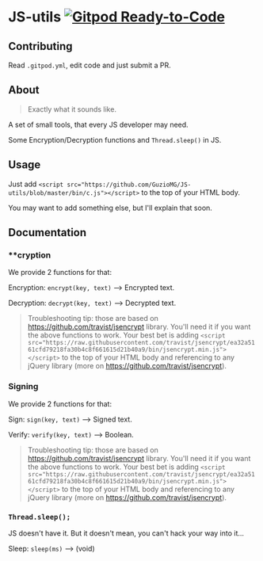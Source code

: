 # JS-utils [![Gitpod Ready-to-Code](https://img.shields.io/badge/Gitpod-Ready--to--Code-blue?logo=gitpod)](https://gitpod.io/#https://github.com/GuzioMG/JS-utils) 

## Contributing

Read `.gitpod.yml`, edit code and just submit a PR.

## About

> Exactly what it sounds like.

A set of small tools, that every JS developer may need.

Some Encryption/Decryption functions and `Thread.sleep()` in JS.

## Usage

Just add `<script src="https://github.com/GuzioMG/JS-utils/blob/master/bin/c.js"></script>` to the top of your HTML body.

You may want to add something else, but I'll explain that soon.

## Documentation

### **cryption

We provide 2 functions for that:

Encryption: `encrypt(key, text)`  --> Encrypted text.

Decryption: `decrypt(key, text)`  --> Decrypted text.

> Troubleshooting tip: those are based on https://github.com/travist/jsencrypt library. You'll need it if you want the above functions to work. Your best bet is adding `<script src="https://raw.githubusercontent.com/travist/jsencrypt/ea32a5161cfd79218fa30b4c8f661615d21b40a9/bin/jsencrypt.min.js"></script>` to the top of your HTML body and referencing to any jQuery library (more on https://github.com/travist/jsencrypt).

### Signing

We provide 2 functions for that:

Sign: `sign(key, text)`  --> Signed text.

Verify: `verify(key, text)`  --> Boolean.

> Troubleshooting tip: those are based on https://github.com/travist/jsencrypt library. You'll need it if you want the above functions to work. Your best bet is adding `<script src="https://raw.githubusercontent.com/travist/jsencrypt/ea32a5161cfd79218fa30b4c8f661615d21b40a9/bin/jsencrypt.min.js"></script>` to the top of your HTML body and referencing to any jQuery library (more on https://github.com/travist/jsencrypt).

### `Thread.sleep();`

JS doesn't have it. But it doesn't mean, you can't hack your way into it...

Sleep: `sleep(ms)`  --> (void)
